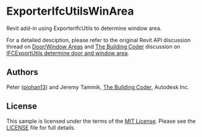 # ExporterIfcUtilsWinArea
Revit add-in using ExporterIfcUtils to determine window area.

For a detailed desciption, please refer to the original Revit API discussion thread on
[Door/Window Areas](http://forums.autodesk.com/t5/revit-api/door-window-areas/td-p/5535565) and
[The Building Coder](http://thebuildingcoder.typepad.com) discussion on
[IFCExportUtils determine door and window area](http://thebuildingcoder.typepad.com/blog/2015/03/ifcexportutils-methods-determine-door-and-window-area.html).


## Authors

Peter ([pjohan13](http://forums.autodesk.com/t5/user/viewprofilepage/user-id/2663907)) and
Jeremy Tammik, [The Building Coder](http://thebuildingcoder.typepad.com), Autodesk Inc.


## License

This sample is licensed under the terms of the [MIT License](http://opensource.org/licenses/MIT). Please see the [LICENSE](LICENSE) file for full details.
